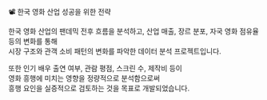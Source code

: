 📽️ 한국 영화 산업 성공을 위한 전략  

한국 영화 산업의 팬데믹 전후 흐름을 분석하고, 
산업 매출, 장르 분포, 자국 영화 점유율 등의 변화를 통해  
시장 구조와 관객 소비 패턴의 변화를 파악한 데이터 분석 프로젝트입니다.  
  
또한 인기 배우 출연 여부, 관람 평점, 스크린 수, 제작비 등이  
영화 흥행에 미치는 영향을 정량적으로 분석함으로써  
흥행 요인을 실증적으로 검토하는 것을 목표로 개발되었습니다.  
